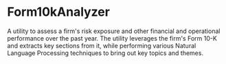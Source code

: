 # Form10kAnalyzer
A utility to assess a firm's risk exposure and other financial and operational performance over the past year. The utility leverages the firm's Form 10-K and extracts key sections from it, while performing various Natural Language Processing techniques to bring out key topics and themes.
